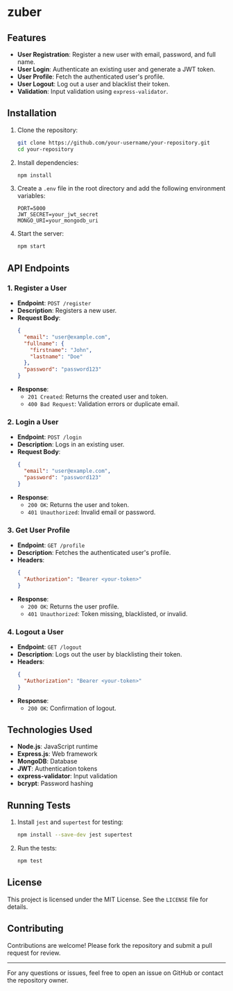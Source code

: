 # zuber



## Features

- **User Registration**: Register a new user with email, password, and full name.
- **User Login**: Authenticate an existing user and generate a JWT token.
- **User Profile**: Fetch the authenticated user's profile.
- **User Logout**: Log out a user and blacklist their token.
- **Validation**: Input validation using `express-validator`.

## Installation

1. Clone the repository:
   ```bash
   git clone https://github.com/your-username/your-repository.git
   cd your-repository
   ```

2. Install dependencies:
   ```bash
   npm install
   ```

3. Create a `.env` file in the root directory and add the following environment variables:
   ```env
   PORT=5000
   JWT_SECRET=your_jwt_secret
   MONGO_URI=your_mongodb_uri
   ```

4. Start the server:
   ```bash
   npm start
   ```

## API Endpoints

### 1. **Register a User**
   - **Endpoint**: `POST /register`
   - **Description**: Registers a new user.
   - **Request Body**:
     ```json
     {
       "email": "user@example.com",
       "fullname": {
         "firstname": "John",
         "lastname": "Doe"
       },
       "password": "password123"
     }
     ```
   - **Response**:
     - `201 Created`: Returns the created user and token.
     - `400 Bad Request`: Validation errors or duplicate email.

### 2. **Login a User**
   - **Endpoint**: `POST /login`
   - **Description**: Logs in an existing user.
   - **Request Body**:
     ```json
     {
       "email": "user@example.com",
       "password": "password123"
     }
     ```
   - **Response**:
     - `200 OK`: Returns the user and token.
     - `401 Unauthorized`: Invalid email or password.

### 3. **Get User Profile**
   - **Endpoint**: `GET /profile`
   - **Description**: Fetches the authenticated user's profile.
   - **Headers**:
     ```json
     {
       "Authorization": "Bearer <your-token>"
     }
     ```
   - **Response**:
     - `200 OK`: Returns the user profile.
     - `401 Unauthorized`: Token missing, blacklisted, or invalid.

### 4. **Logout a User**
   - **Endpoint**: `GET /logout`
   - **Description**: Logs out the user by blacklisting their token.
   - **Headers**:
     ```json
     {
       "Authorization": "Bearer <your-token>"
     }
     ```
   - **Response**:
     - `200 OK`: Confirmation of logout.

## Technologies Used

- **Node.js**: JavaScript runtime
- **Express.js**: Web framework
- **MongoDB**: Database
- **JWT**: Authentication tokens
- **express-validator**: Input validation
- **bcrypt**: Password hashing

## Running Tests

1. Install `jest` and `supertest` for testing:
   ```bash
   npm install --save-dev jest supertest
   ```

2. Run the tests:
   ```bash
   npm test
   ```

## License

This project is licensed under the MIT License. See the `LICENSE` file for details.

## Contributing

Contributions are welcome! Please fork the repository and submit a pull request for review.

---

For any questions or issues, feel free to open an issue on GitHub or contact the repository owner.

